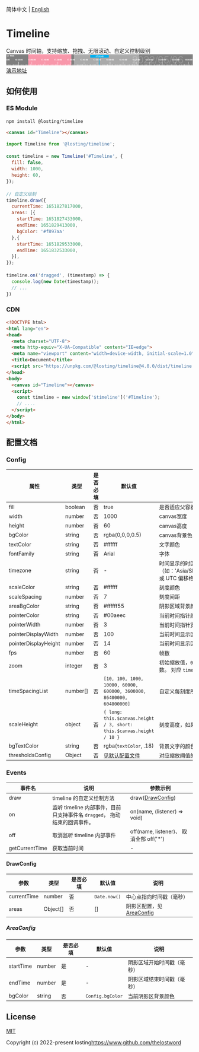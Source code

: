 简体中文 | [English](./README_EN.md)
# Timeline
Canvas 时间轴，支持缩放、拖拽、无限滚动、自定义控制级别
![预览图](./example/demo.png)
<a href="https://thelostword.github.io/timeline/" target="_blank">演示地址</a>

## 如何使用
### ES Module
``` shell
npm install @losting/timeline
```
``` html
<canvas id="Timeline"></canvas>
```

``` JavaScript
import Timeline from '@losting/timeline';

const timeline = new Timeline('#Timeline', {
  fill: false,
  width: 1000,
  height: 60,
});

// 自定义绘制
timeline.draw({
  currentTime: 1651827817000,
  areas: [{
    startTime: 1651827433000,
    endTime: 1651829413000,
    bgColor: '#f897aa'
  },{
    startTime: 1651829533000,
    endTime: 1651832533000,
  }],
});

timeline.on('dragged', (timestamp) => {
  console.log(new Date(timestamp));
  // ...
})
```

### CDN
``` html
<!DOCTYPE html>
<html lang="en">
<head>
  <meta charset="UTF-8">
  <meta http-equiv="X-UA-Compatible" content="IE=edge">
  <meta name="viewport" content="width=device-width, initial-scale=1.0">
  <title>Document</title>
  <script src="https://unpkg.com/@losting/timeline@4.0.0/dist/timeline.iife.js"></script>
</head>
<body>
  <canvas id="Timeline"></canvas>
  <script>
    const timeline = new window['$timeline']('#Timeline');
    // ....
  </script>
</body>
</html>
```

## 配置文档
### Config
| 属性 | 类型 | 是否必填 | 默认值 | 说明 |
| --- | --- | --- | --- | --- |
| fill | boolean | 否 | true | 是否适应父容器宽高，若为false则需要手动设定canvas宽高 |
| width | number | 否 | 1000 | canvas宽度 |
| height | number | 否 | 60 | canvas高度 |
| bgColor | string | 否 | rgba(0,0,0,0.5) | canvas背景色 |
| textColor | string | 否 | #ffffff | 文字颜色 |
| fontFamily | string | 否 | Arial | 字体 |
| timezone | string | 否 | - | 时间显示的时区。支持 IANA 时区格式（如：'Asia/Shanghai'、'America/New_York'、'Europe/London'）或 UTC 偏移格式（如：'+04:00'、'-08:00'） |
| scaleColor | string | 否 | #ffffff | 刻度颜色 |
| scaleSpacing | number | 否 | 7 | 刻度间距 |
| areaBgColor | string | 否 | #ffffff55 | 阴影区域背景颜色 |
| pointerColor | string | 否 | #00aeec | 当前时间指针颜色 |
| pointerWidth | number | 否 | 3 | 当前时间指针宽度 |
| pointerDisplayWidth | number | 否 | 100 | 当前时间显示区域宽度 |
| pointerDisplayHeight | number | 否 | 14 | 当前时间显示区域高度 |
| fps | number | 否 | 60 | 帧数 |
| zoom | integer | 否 | 3 | 初始缩放值，`0` ~ `timeSpacingList.length - 1` 之间(包含)的正整数。 对应 `timeSpacingList` 的索引值 |
| timeSpacingList | number[] | 否 | `[10, 100, 1000, 10000, 60000, 600000, 3600000, 86400000, 604800000]` | 自定义每刻度所占时间（毫秒） |
| scaleHeight | object | 否 | `{ long: this.$canvas.height / 3, short: this.$canvas.height / 10 }` | 刻度高度，如果设置此项，则long、short必填 |
| bgTextColor | string | 否 | rgba(`textColor`, .18) | 背景文字的颜色 |
| thresholdsConfig | Object | 否 | [见默认配置文件](./src/config.ts) | 对应缩放阈值的配置, 当 `timeSpacingList` 配置时，该选项必填 |


### Events
| 事件名 | 说明 | 参数示例 |
| --- | --- | --- |
| draw | timeline 的自定义绘制方法 | draw([DrawConfig](#DrawConfig)) |
| on | 监听 timeline 内部事件，目前只支持事件名 `dragged`， 拖动结束的回调事件。 | on(name, (listener) => void) |
| off | 取消监听 timeline 内部事件 | off(name, listener)、 取消全部 off('*') |
| getCurrentTime | 获取当前时间 | - |


#### DrawConfig
| 参数 | 类型 | 是否必填 | 默认值 | 说明 |
| --- | --- | --- | --- | --- |
| currentTime | number | 否 | `Date.now()` | 中心点指向时间戳（毫秒） |
| areas | Object[] | 否 | [] | 阴影区配置，见 [AreaConfig](#AreaConfig) |

##### AreaConfig
| 参数 | 类型 | 是否必填 | 默认值 | 说明 |
| --- | --- | --- | --- | --- |
| startTime | number | 是 | - | 阴影区域开始时间戳（毫秒） |
| endTime | number | 是 | - | 阴影区域结束时间戳（毫秒） |
| bgColor | string | 否 | `Config.bgColor` | 当前阴影区背景颜色 |


## License

[MIT](https://opensource.org/licenses/MIT)

Copyright (c) 2022-present losting<https://www.github.com/thelostword>